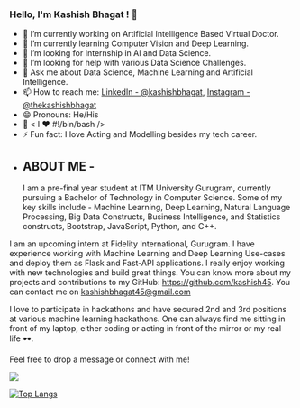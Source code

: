 ### Hello, I'm Kashish Bhagat ! 👋

- 🔭 I’m currently working on Artificial Intelligence Based Virtual Doctor.
- 🌱 I’m currently learning Computer Vision and Deep Learning.
- 👯 I’m looking for Internship in AI and Data Science.
- 🤔 I’m looking for help with various Data Science Challenges.
- 💬 Ask me about Data Science, Machine Learning and Artificial Intelligence.
- 📫 How to reach me: [LinkedIn - @kashishbhagat](https://www.linkedin.com/in/kashishbhagat/),  [Instagram - @thekashishbhagat](https://www.instagram.com/thekashishbhagat/)
- 😄 Pronouns: He/His
- 🌹 < I ♥️ #!/bin/bash />
- ⚡ Fun fact: I love Acting and Modelling besides my tech career.
- ## ABOUT ME - 
  I am a pre-final year student at ITM University Gurugram, currently pursuing a Bachelor of Technology in Computer Science. Some of my key skills include - Machine Learning, Deep Learning, Natural Language Processing, Big Data Constructs, Business Intelligence, and Statistics constructs, Bootstrap, JavaScript, Python, and C++.

I am an upcoming intern at Fidelity International, Gurugram. I have experience working with Machine Learning and Deep Learning Use-cases and deploy them as Flask and Fast-API applications. I really enjoy working with new technologies and build great things. You can know more about my projects and contributions to my GitHub:
https://github.com/kashish45.
You can contact me on kashishbhagat45@gmail.com 

I love to participate in hackathons and have secured 2nd and 3rd positions at various machine learning hackathons. One can always find me sitting in front of my laptop, either coding or acting in front of the mirror or my real life 🕶.

Feel free to drop a message or connect with me! 

<img src="https://github-readme-stats.vercel.app/api?username=kashish45&&show_icons=true&title_color=ffffff&icon_color=bb2acf&text_color=daf7dc&bg_color=A52A2A">

[![Top Langs](https://github-readme-stats.vercel.app/api/top-langs/?username=kashish45&layout=compact&theme=tokyonight)](https://github.com/anuraghazra/github-readme-stats)
